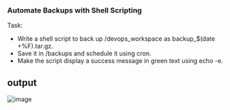 ### Automate Backups with Shell Scripting

Task:

- Write a shell script to back up /devops_workspace as backup_$(date +%F).tar.gz.
- Save it in /backups and schedule it using cron.
- Make the script display a success message in green text using echo -e.

## output

![image](https://github.com/user-attachments/assets/e2188f90-4994-4132-a055-81998c46452c)
